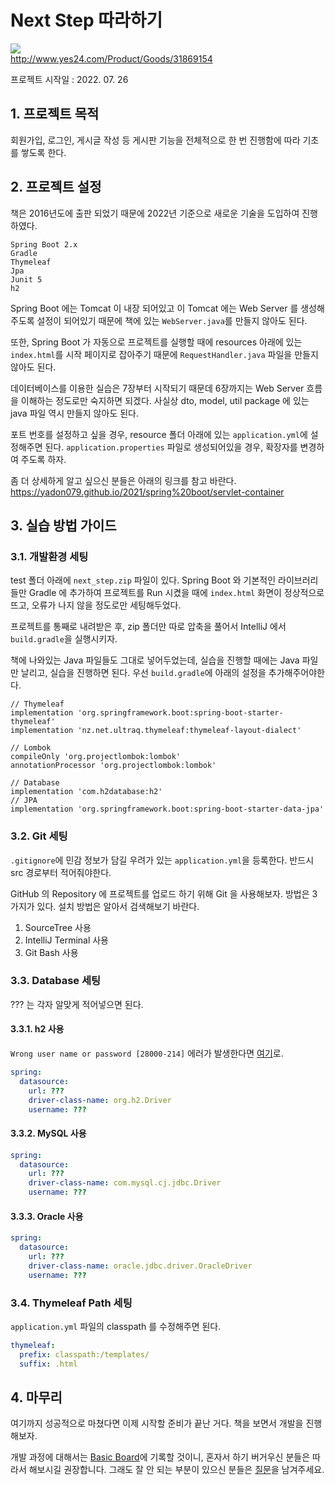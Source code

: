 # Next Step 따라하기
![](http://image.yes24.com/momo/TopCate935/MidCate008/93474058.jpg)  
http://www.yes24.com/Product/Goods/31869154

프로젝트 시작일 : 2022. 07. 26

## 1. 프로젝트 목적
회원가입, 로그인, 게시글 작성 등 게시판 기능을 전체적으로 한 번 진행함에 따라 기초를 쌓도록 한다.

## 2. 프로젝트 설정
책은 2016년도에 출판 되었기 때문에 2022년 기준으로 새로운 기술을 도입하여 진행하였다.
```
Spring Boot 2.x
Gradle
Thymeleaf
Jpa
Junit 5
h2
```
Spring Boot 에는 Tomcat 이 내장 되어있고 이 Tomcat 에는 Web Server 를 생성해주도록 설정이 되어있기 때문에 책에 있는 `WebServer.java`를 만들지 않아도 된다.

또한, Spring Boot 가 자동으로 프로젝트를 실행할 때에 resources 아래에 있는 `index.html`를 시작 페이지로 잡아주기 때문에 `RequestHandler.java` 파일을 만들지 않아도 된다.

데이터베이스를 이용한 실습은 7장부터 시작되기 때문데 6장까지는 Web Server 흐름을 이해하는 정도로만 숙지하면 되겠다. 사실상 dto, model, util package 에 있는 java 파일 역시 만들지 않아도 된다.

포트 번호를 설정하고 싶을 경우, resource 폴더 아래에 있는 `application.yml`에 설정해주면 된다. `application.properties` 파일로 생성되어있을 경우, 확장자를 변경하여 주도록 하자.

좀 더 상세하게 알고 싶으신 분들은 아래의 링크를 참고 바란다.
https://yadon079.github.io/2021/spring%20boot/servlet-container

## 3. 실습 방법 가이드
### 3.1. 개발환경 세팅
test 폴더 아래에 `next_step.zip` 파일이 있다. Spring Boot 와 기본적인 라이브러리들만 Gradle 에 추가하여 프로젝트를 Run 시켰을 때에 `index.html` 화면이 정상적으로 뜨고, 오류가 나지 않을 정도로만 세팅해두었다.

프로젝트를 통째로 내려받은 후, zip 폴더만 따로 압축을 풀어서 IntelliJ 에서 `build.gradle`을 실행시키자.

책에 나와있는 Java 파일들도 그대로 넣어두었는데, 실습을 진행할 때에는 Java 파일만 날리고, 실습을 진행하면 된다. 우선 `build.gradle`에 아래의 설정을 추가해주어야한다.

```thymeleafexpressions
// Thymeleaf
implementation 'org.springframework.boot:spring-boot-starter-thymeleaf'
implementation 'nz.net.ultraq.thymeleaf:thymeleaf-layout-dialect'

// Lombok
compileOnly 'org.projectlombok:lombok'
annotationProcessor 'org.projectlombok:lombok'

// Database
implementation 'com.h2database:h2'
// JPA
implementation 'org.springframework.boot:spring-boot-starter-data-jpa'
```

### 3.2. Git 세팅
`.gitignore`에 민감 정보가 담길 우려가 있는 `application.yml`을 등록한다. 반드시 src 경로부터 적어줘야한다.

GitHub 의 Repository 에 프로젝트를 업로드 하기 위해 Git 을 사용해보자. 방법은 3가지가 있다. 설치 방법은 알아서 검색해보기 바란다.
1. SourceTree 사용
2. IntelliJ Terminal 사용
3. Git Bash 사용

### 3.3. Database 세팅
??? 는 각자 알맞게 적어넣으면 된다.
#### 3.3.1. h2 사용
`Wrong user name or password [28000-214]` 에러가 발생한다면 [여기](https://haema-dev.tistory.com/34)로.
```yaml
spring:
  datasource:
    url: ???
    driver-class-name: org.h2.Driver
    username: ???
```
#### 3.3.2. MySQL 사용
```yaml
spring:
  datasource:
    url: ???
    driver-class-name: com.mysql.cj.jdbc.Driver
    username: ???
```
#### 3.3.3. Oracle 사용
```yaml
spring:
  datasource:
    url: ???
    driver-class-name: oracle.jdbc.driver.OracleDriver
    username: ???
```

### 3.4. Thymeleaf Path 세팅
`application.yml` 파일의 classpath 를 수정해주면 된다.
```yaml
thymeleaf:
  prefix: classpath:/templates/
  suffix: .html
```

## 4. 마무리
여기까지 성공적으로 마쳤다면 이제 시작할 준비가 끝난 거다. 책을 보면서 개발을 진행해보자.

개발 과정에 대해서는 [Basic Board](https://haema-dev.tistory.com/category/Project/Basic%20Board)에 기록할 것이니, 혼자서 하기 버거우신 분들은 따라서 해보시길 권장합니다. 그래도 잘 안 되는 부분이 있으신 분들은 [질문](#)을 남겨주세요.
